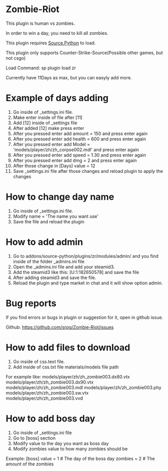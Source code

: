 # Zombie-Riot

This plugin is human vs zombies.

In order to win a day, you need to kill all zombies.

This plugin requires <a href="https://forums.sourcepython.com/">Source.Python</a> to load.

This plugin only supports Counter-Strike-Source(Possible other games, but not csgo)

Load Command: sp plugin load zr

Currently have 11Days as max, but you can easyly add more.

# Example of days adding
1. Go inside of _settings.ini file.
2. Make enter inside of file after [11]
3. Add [12] inside of _settings file
4. After added [12] make press enter
5. After you pressed enter add amount = 150 and press enter again
6. After you pressed enter add health = 600 and press enter again
7. After you pressed enter add Model = 'models/player/zh/zh_corpse002.mdl' and press enter again
8. After you pressed enter add speed = 1.30 and press enter again
9. After you pressed enter add dmg = 2 and press enter again
10. After those change in [Days] value = 12
11. Save _settings.ini file after those changes and reload plugin to apply the changes

# How to change day name
1. Go inside of _settings.ini file.
2. Modify name = 'The name you want use'
3. Save the file and reload the plugin

# How to add admin
1. Go to addons/source-python/plugins/zr/modules/admin/ and you find inside of the folder _admins.ini file
2. Open the _admins.ini file and add your steamid3.
3. Add the steamid3 like this: [U:1:182650578] and save the file
4. After adding steamid3 and save the file.
5. Reload the plugin and type market in chat and it will show option admin.

# Bug reports

If you find errors or bugs in plugin or suggestion for it, open in github issue.

Github: https://github.com/srpg/Zombie-Riot/issues

# How to add files to download
1. Go inside of css.text file.
2. Add inside of css.txt file materials/models file path

For example like:
  models/player/zh/zh_zombie003.dx80.vtx
  models/player/zh/zh_zombie003.dx90.vtx
  models/player/zh/zh_zombie003.mdl
  models/player/zh/zh_zombie003.phy
  models/player/zh/zh_zombie003.sw.vtx
  models/player/zh/zh_zombie003.vvd

# How to add boss day
1. Go inside of _settings.ini file
2. Go to [boss] section
3. Modify value to the day you want as boss day
4. Modify zombies value to how many zombies should be

Example:
[boss]
	value = 1 # The day of the boss day
	zombies = 2 # The amount of the zombies
